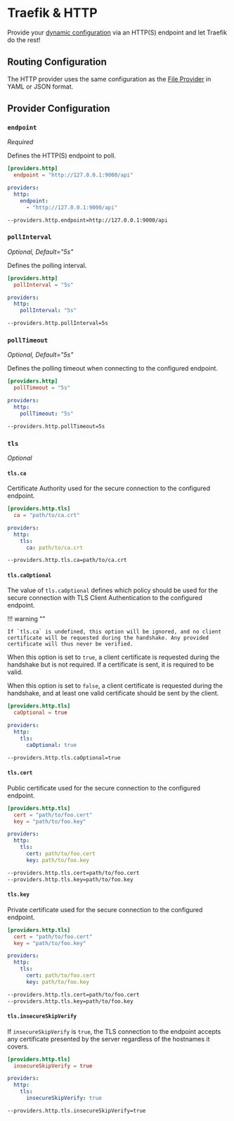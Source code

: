 # Traefik & HTTP

Provide your [dynamic configuration](./overview.md) via an HTTP(S) endpoint and let Traefik do the rest!

## Routing Configuration

The HTTP provider uses the same configuration as the [File Provider](./file.md) in YAML or JSON format.

## Provider Configuration

### `endpoint`

_Required_

Defines the HTTP(S) endpoint to poll.

```toml tab="File (TOML)"
[providers.http]
  endpoint = "http://127.0.0.1:9000/api"
```

```yaml tab="File (YAML)"
providers:
  http:
    endpoint:
      - "http://127.0.0.1:9000/api"
```

```bash tab="CLI"
--providers.http.endpoint=http://127.0.0.1:9000/api
```

### `pollInterval`

_Optional, Default="5s"_

Defines the polling interval.

```toml tab="File (TOML)"
[providers.http]
  pollInterval = "5s"
```

```yaml tab="File (YAML)"
providers:
  http:
    pollInterval: "5s"
```

```bash tab="CLI"
--providers.http.pollInterval=5s
```

### `pollTimeout`

_Optional, Default="5s"_

Defines the polling timeout when connecting to the configured endpoint.

```toml tab="File (TOML)"
[providers.http]
  pollTimeout = "5s"
```

```yaml tab="File (YAML)"
providers:
  http:
    pollTimeout: "5s"
```

```bash tab="CLI"
--providers.http.pollTimeout=5s
```

### `tls`

_Optional_

#### `tls.ca`

Certificate Authority used for the secure connection to the configured endpoint.

```toml tab="File (TOML)"
[providers.http.tls]
  ca = "path/to/ca.crt"
```

```yaml tab="File (YAML)"
providers:
  http:
    tls:
      ca: path/to/ca.crt
```

```bash tab="CLI"
--providers.http.tls.ca=path/to/ca.crt
```

#### `tls.caOptional`

The value of `tls.caOptional` defines which policy should be used for the secure connection with TLS Client Authentication to the configured endpoint.

!!! warning ""

    If `tls.ca` is undefined, this option will be ignored, and no client certificate will be requested during the handshake. Any provided certificate will thus never be verified.

When this option is set to `true`, a client certificate is requested during the handshake but is not required. If a certificate is sent, it is required to be valid.

When this option is set to `false`, a client certificate is requested during the handshake, and at least one valid certificate should be sent by the client.

```toml tab="File (TOML)"
[providers.http.tls]
  caOptional = true
```

```yaml tab="File (YAML)"
providers:
  http:
    tls:
      caOptional: true
```

```bash tab="CLI"
--providers.http.tls.caOptional=true
```

#### `tls.cert`

Public certificate used for the secure connection to the configured endpoint.

```toml tab="File (TOML)"
[providers.http.tls]
  cert = "path/to/foo.cert"
  key = "path/to/foo.key"
```

```yaml tab="File (YAML)"
providers:
  http:
    tls:
      cert: path/to/foo.cert
      key: path/to/foo.key
```

```bash tab="CLI"
--providers.http.tls.cert=path/to/foo.cert
--providers.http.tls.key=path/to/foo.key
```

#### `tls.key`

Private certificate used for the secure connection to the configured endpoint.

```toml tab="File (TOML)"
[providers.http.tls]
  cert = "path/to/foo.cert"
  key = "path/to/foo.key"
```

```yaml tab="File (YAML)"
providers:
  http:
    tls:
      cert: path/to/foo.cert
      key: path/to/foo.key
```

```bash tab="CLI"
--providers.http.tls.cert=path/to/foo.cert
--providers.http.tls.key=path/to/foo.key
```

#### `tls.insecureSkipVerify`

If `insecureSkipVerify` is `true`, the TLS connection to the endpoint accepts any certificate presented by the server regardless of the hostnames it covers.

```toml tab="File (TOML)"
[providers.http.tls]
  insecureSkipVerify = true
```

```yaml tab="File (YAML)"
providers:
  http:
    tls:
      insecureSkipVerify: true
```

```bash tab="CLI"
--providers.http.tls.insecureSkipVerify=true
```
